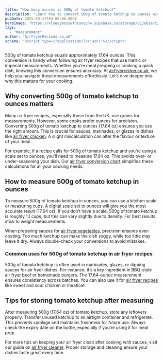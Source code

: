 ```yaml
---
title: "How many ounces is 500g of tomato ketchup?"
description: "Learn how to convert 500g of tomato ketchup to ounces with our simple guide. Perfect for air fryer recipes and precise measurements."
pubDate: 2025-08-12T00:00:00.000Z
heroImage: "https://klueoymssxwfnxsvcyhv.supabase.co/storage/v1/object/public/md/how-many-ounces-is-500g-tomato-ketchup-3b006b2b.webp"
tags:
  - "measurement"
author: "AirFryerRecipes.co.uk"
schema: "<script type=\"application/ld+json\"></script>"
---
```


<p>500g of tomato ketchup equals approximately 17.64 ounces. This conversion is handy when following air fryer recipes that use metric or imperial measurements. Whether you’re meal prepping or cooking a quick dish, knowing this conversion ensures accuracy. At <a href=https://www.airfryerrecipe.co.uk>airfryerrecipe.co.uk</a>, we help you navigate these measurements effortlessly. Let’s dive deeper into why this matters for your cooking.</p>

<h2>Why converting 500g of tomato ketchup to ounces matters</h2>
<p>Many air fryer recipes, especially those from the UK, use grams for measurements. However, some cooks prefer ounces for precision. Converting 500g of tomato ketchup to ounces (17.64 oz) ensures you use the right amount. This is crucial for sauces, marinades, or glazes in dishes like <a href=https://www.airfryerrecipe.co.uk/recipe-category/chicken>air fryer chicken</a>. A slight miscalculation can alter the flavour or texture of your meal.</p>
<p>For example, if a recipe calls for 500g of tomato ketchup and you’re using a scale set to ounces, you’ll need to measure 17.64 oz. This avoids over- or under-seasoning your dish. Our <a href=https://www.airfryerrecipe.co.uk/air-fryer-conversion-chart>air fryer conversion chart</a> simplifies these calculations for all your cooking needs.</p>

<h2>How to measure 500g of tomato ketchup in ounces</h2>
<p>To measure 500g of tomato ketchup in ounces, you can use a kitchen scale or measuring cups. A digital scale set to ounces will give you the most accurate result (17.64 oz). If you don’t have a scale, 500g of tomato ketchup is roughly 1.1 cups, but this can vary slightly due to density. For best results, stick to weight measurements.</p>
<p>When preparing sauces for <a href=https://www.airfryerrecipe.co.uk/recipe-category/vegetables>air fryer vegetables</a>, precision ensures even coating. Too much ketchup can make the dish soggy, while too little may leave it dry. Always double-check your conversions to avoid mistakes.</p>

<h3>Common uses for 500g of tomato ketchup in air fryer recipes</h3>
<p>500g of tomato ketchup is often used in marinades, glazes, or dipping sauces for air fryer dishes. For instance, it’s a key ingredient in BBQ-style <a href=https://www.airfryerrecipe.co.uk/recipe-category/beef>air fryer beef</a> or homemade burgers. The 17.64-ounce measurement ensures consistency across batches. You can also use it for <a href=https://www.airfryerrecipe.co.uk/recipes>air fryer recipes</a> like sweet and sour chicken or meatloaf.</p>

<h2>Tips for storing tomato ketchup after measuring</h2>
<p>After measuring 500g (17.64 oz) of tomato ketchup, store any leftovers properly. Transfer unused ketchup to an airtight container and refrigerate. This prevents spoilage and maintains freshness for future use. Always check the expiry date on the bottle, especially if you’re using it for meal prep.</p>
<p>For more tips on keeping your air fryer clean after cooking with sauces, visit our guide on <a href=https://www.airfryerrecipe.co.uk/air-fryer-cleaner>air fryer cleaner</a>. Proper storage and cleaning ensure your dishes taste great every time.</p>